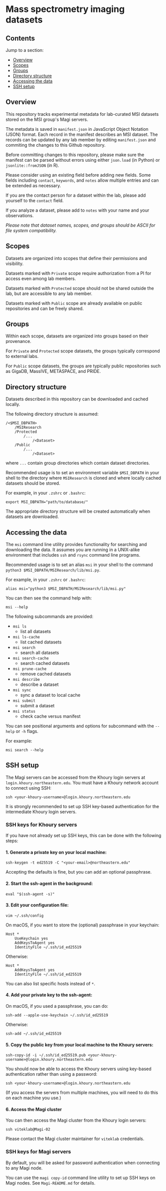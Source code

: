 # Mass spectrometry imaging datasets


## Contents

Jump to a section:

- [Overview](#Overview)
- [Scopes](#Scopes)
- [Groups](#Groups)
- [Directory structure](#Directory-structure)
- [Accessing the data](#Accessing-the-data)
- [SSH setup](#SSH-setup)

## Overview

This repository tracks experimental metadata for lab-curated MSI datasets stored on the MSI group's Magi servers.

The metadata is saved in `manifest.json` in JavaScript Object Notation (JSON) format. Each record in the manifest describes an MSI dataset. The records can be updated by any lab member by editing `manifest.json` and commiting the changes to this Github repository.

Before committing changes to this repository, please make sure the manifest can be parsed without errors using either `json.load` (in Python) or `jsonlite::fromJSON` (in R).

Please consider using an existing field before adding new fields. Some fields including `contact`, `keywords`, and `notes` allow multiple entries and can be extended as necessary.

If you are the contact person for a dataset within the lab, please add yourself to the `contact` field.

If you analyze a dataset, please add to `notes` with your name and your observations.

*Please note that dataset names, scopes, and groups should be ASCII for file system compatibility.*



## Scopes

Datasets are organized into scopes that define their permissions and visibility.

Datasets marked with `Private` scope require authorization from a PI for access even among lab members.

Datasets marked with `Protected` scope should not be shared outside the lab, but are accessible to any lab member.

Datasets marked with `Public` scope are already available on public repositories and can be freely shared.



## Groups

Within each scope, datasets are organized into groups based on their provenance.

For `Private` and `Protected` scope datasets, the groups typically correspond to external labs.

For `Public` scope datasets, the groups are typically public repositories such as GigaDB, MassIVE, METASPACE, and PRIDE.




## Directory structure

Datasets described in this repository can be downloaded and cached locally.

The following directory structure is assumed:

```
/<$MSI_DBPATH>
    /MSIResearch
    /Protected
        /...
            /<Dataset>
    /Public
        /...
            /<Dataset>
```

where `...` contain group directories which contain dataset directories.

Recommended usage is to set an environment variable `$MSI_DBPATH` in your shell to the directory where `MSIResearch` is cloned and where locally cached datasets should be stored.

For example, in your `.zshrc` or `.bashrc`:

```
export MSI_DBPATH="path/to/database/"
```

The appropriate directory structure will be created automatically when datasets are downloaded.



## Accessing the data

The `msi` command line utility provides functionality for searching and downloading the data. It assumes you are running in a UNIX-alike environment that includes `ssh` and `rsync` command line programs.

Recommended usage is to set an alias `msi` in your shell to the command `python3 $MSI_DBPATH/MSIResearch/lib/msi.py`.

For example, in your `.zshrc` or `.bashrc`:

```
alias msi="python3 $MSI_DBPATH/MSIResearch/lib/msi.py"
```

You can then see the command help with:

```
msi --help
```

The following subcommands are provided:

- `msi ls`
    + list all datasets
- `msi ls-cache`
    + list cached datasets
- `msi search`
    + search all datasets
- `msi search-cache`
    + search cached datasets
- `msi prune-cache`
    + remove cached datasets
- `msi describe`
    + describe a dataset
- `msi sync`
    + sync a dataset to local cache
- `msi submit`
    + submit a dataset
- `msi status`
    + check cache versus manifest

You can see positional arguments and options for subcommand with the `--help` or `-h` flags.

For example:

```
msi search --help
```



## SSH setup

The Magi servers can be accessed from the Khoury login servers at `login.khoury.northeastern.edu`. You must have a Khoury network account to connect using SSH:

```
ssh <your-khoury-username>@login.khoury.northeastern.edu
```

It is strongly recommended to set up SSH key-based authentication for the intermediate Khoury login servers.

### SSH keys for Khoury servers

If you have not already set up SSH keys, this can be done with the following steps:

#### 1. Generate a private key on your local machine:

`ssh-keygen -t ed25519 -C "<your-email>@northeastern.edu"`

Accepting the defaults is fine, but you can add an optional passphrase.

#### 2. Start the ssh-agent in the background:

`eval "$(ssh-agent -s)"`

#### 3. Edit your configuration file:

`vim ~/.ssh/config`

On macOS, if you want to store the (optional) passphrase in your keychain:

```
Host *
    UseKeychain yes
    AddKeysToAgent yes
    IdentityFile ~/.ssh/id_ed25519
```

Otherwise:

```
Host *
    AddKeysToAgent yes
    IdentityFile ~/.ssh/id_ed25519
```

You can also list specific hosts instead of `*`.

#### 4. Add your private key to the ssh-agent:

On macOS, if you used a passphrase, you can do:

`ssh-add --apple-use-keychain ~/.ssh/id_ed25519`

Otherwise:

`ssh-add ~/.ssh/id_ed25519`

#### 5. Copy the public key from your local machine to the Khoury servers:

`ssh-copy-id -i ~/.ssh/id_ed25519.pub <your-khoury-username>@login.khoury.northeastern.edu`

You should now be able to access the Khoury servers using key-based authentication rather than using a password:

`ssh <your-khoury-username>@login.khoury.northeastern.edu`

(If you access the servers from multiple machines, you will need to do this on each machine you use.)

#### 6. Access the Magi cluster

You can then access the Magi cluster from the Khoury login servers:

`ssh viteklab@Magi-02`

Please contact the Magi cluster maintainer for `viteklab` credentials.


### SSH keys for Magi servers

By default, you will be asked for password authentication when connecting to any Magi node.

You can use the `magi copy-id` command line utility to set up SSH keys on Magi nodes. See `Magi-README.md` for details.

